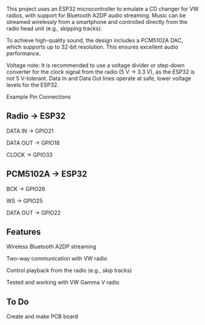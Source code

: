 This project uses an ESP32 microcontroller to emulate a CD changer for VW radios, with support for Bluetooth A2DP audio streaming. Music can be streamed wirelessly from a smartphone and controlled directly from the radio head unit (e.g., skipping tracks).

To achieve high-quality sound, the design includes a PCM5102A DAC, which supports up to 32-bit resolution. This ensures excellent audio performance.

Voltage note:
It is recommended to use a voltage divider or step-down converter for the clock signal from the radio (5 V → 3.3 V), as the ESP32 is not 5 V-tolerant. Data In and Data Out lines operate at safe, lower voltage levels for the ESP32.

Example Pin Connections

Radio → ESP32
------------------
DATA IN → GPIO21

DATA OUT → GPIO18

CLOCK → GPIO33

PCM5102A → ESP32
------------------
BCK → GPIO26

WS → GPIO25

DATA OUT → GPIO22

Features
------------------
Wireless Bluetooth A2DP streaming

Two-way communication with VW radio

Control playback from the radio (e.g., skip tracks)

Tested and working with VW Gamma V radio

To Do
------------------
Create and make PCB board
